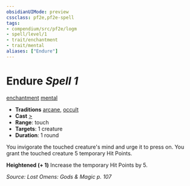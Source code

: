 ```yaml
---
obsidianUIMode: preview
cssclass: pf2e,pf2e-spell
tags:
- compendium/src/pf2e/logm
- spell/level/1
- trait/enchantment
- trait/mental
aliases: ["Endure"]
---
```

# Endure *Spell 1*   
[enchantment](enchantment.md "Enchantment School Trait")  [mental](mental.md "Mental Effect Trait")  

- **Traditions** [arcane](arcane.md "Arcane Tradition Trait"), [occult](occult.md "Occult Tradition Trait")
- **Cast** [>](chapter-9-playing-the-game.md#Actions "Single Action") 
- **Range**: touch
- **Targets**: 1 creature
- **Duration**: 1 round

You invigorate the touched creature's mind and urge it to press on. You grant the touched creature 5 temporary Hit Points.

**Heightened (+ 1)** Increase the temporary Hit Points by 5.

*Source: Lost Omens: Gods & Magic p. 107*